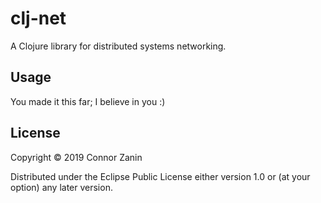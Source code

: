 # clj-net

A Clojure library for distributed systems networking.

## Usage

You made it this far; I believe in you :)

## License

Copyright © 2019 Connor Zanin

Distributed under the Eclipse Public License either version 1.0 or (at
your option) any later version.
